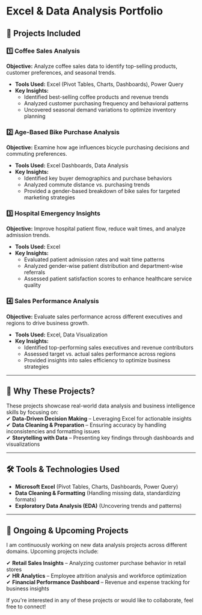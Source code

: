 # **Excel & Data Analysis Portfolio**  

## **📂 Projects Included**  

### **1️⃣ Coffee Sales Analysis**  
**Objective:** Analyze coffee sales data to identify top-selling products, customer preferences, and seasonal trends.  
- **Tools Used:** Excel (Pivot Tables, Charts, Dashboards), Power Query  
- **Key Insights:**  
  - Identified best-selling coffee products and revenue trends  
  - Analyzed customer purchasing frequency and behavioral patterns  
  - Uncovered seasonal demand variations to optimize inventory planning  

### **2️⃣ Age-Based Bike Purchase Analysis**  
**Objective:** Examine how age influences bicycle purchasing decisions and commuting preferences.  
- **Tools Used:** Excel Dashboards, Data Analysis  
- **Key Insights:**  
  - Identified key buyer demographics and purchase behaviors  
  - Analyzed commute distance vs. purchasing trends  
  - Provided a gender-based breakdown of bike sales for targeted marketing strategies  

### **3️⃣ Hospital Emergency Insights**  
**Objective:** Improve hospital patient flow, reduce wait times, and analyze admission trends.  
- **Tools Used:** Excel  
- **Key Insights:**  
  - Evaluated patient admission rates and wait time patterns  
  - Analyzed gender-wise patient distribution and department-wise referrals  
  - Assessed patient satisfaction scores to enhance healthcare service quality  

### **4️⃣ Sales Performance Analysis**  
**Objective:** Evaluate sales performance across different executives and regions to drive business growth.  
- **Tools Used:** Excel, Data Visualization  
- **Key Insights:**  
  - Identified top-performing sales executives and revenue contributors  
  - Assessed target vs. actual sales performance across regions  
  - Provided insights into sales efficiency to optimize business strategies  

---

## **🚀 Why These Projects?**  
These projects showcase real-world data analysis and business intelligence skills by focusing on:  
✔ **Data-Driven Decision Making** – Leveraging Excel for actionable insights  
✔ **Data Cleaning & Preparation** – Ensuring accuracy by handling inconsistencies and formatting issues  
✔ **Storytelling with Data** – Presenting key findings through dashboards and visualizations  

---

## **🛠️ Tools & Technologies Used**  
- **Microsoft Excel** (Pivot Tables, Charts, Dashboards, Power Query)  
- **Data Cleaning & Formatting** (Handling missing data, standardizing formats)  
- **Exploratory Data Analysis (EDA)** (Uncovering trends and patterns)  

---

## **🔄 Ongoing & Upcoming Projects**  
I am continuously working on new data analysis projects across different domains. Upcoming projects include:  

✔ **Retail Sales Insights** – Analyzing customer purchase behavior in retail stores  
✔ **HR Analytics** – Employee attrition analysis and workforce optimization  
✔ **Financial Performance Dashboard** – Revenue and expense tracking for business insights  

If you're interested in any of these projects or would like to collaborate, feel free to connect!  
